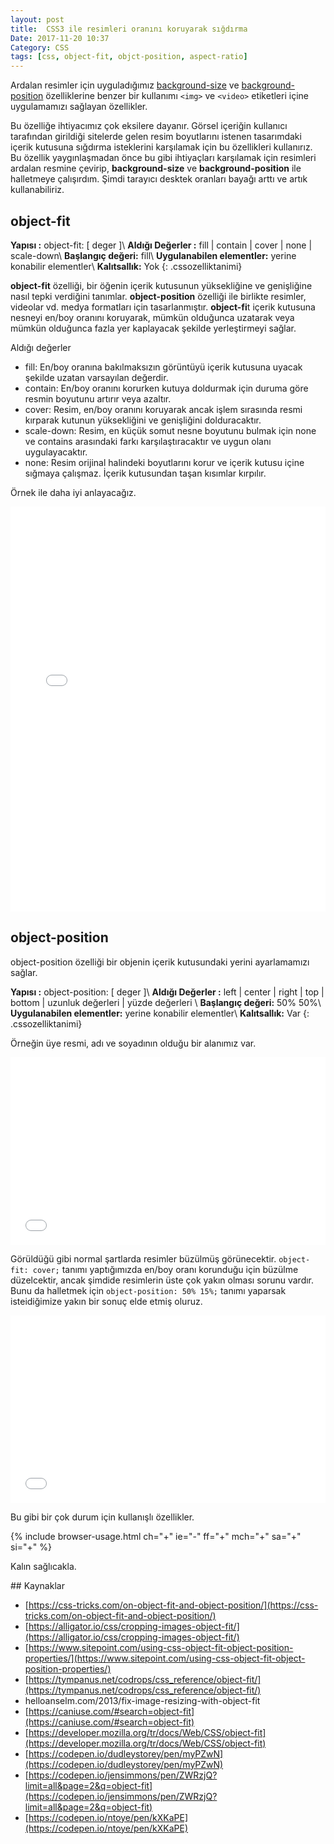 ```yaml
---
layout: post
title:  CSS3 ile resimleri oranını koruyarak sığdırma
Date: 2017-11-20 10:37
Category: CSS
tags: [css, object-fit, objct-position, aspect-ratio]
---
```


Ardalan resimler için uyguladığımız [background-size](https://fatihhayrioglu.com/css3-background-size-ozelligi/) ve [background-position](https://fatihhayrioglu.com/hizli-css-referansi/) özelliklerine benzer bir kullanımı `<img>` ve `<video>` etiketleri içine uygulamamızı sağlayan özellikler. 

Bu özelliğe ihtiyacımız çok eksilere dayanır. Görsel içeriğin kullanıcı tarafından girildiği sitelerde gelen resim boyutlarını istenen tasarımdaki içerik kutusuna sığdırma isteklerini karşılamak için bu özellikleri kullanırız. Bu özellik yaygınlaşmadan önce bu gibi ihtiyaçları karşılamak için resimleri ardalan resmine çevirip, **background-size** ve **background-position** ile halletmeye çalışırdım. Şimdi tarayıcı desktek oranları bayağı arttı ve artık kullanabiliriz. 

## object-fit

**Yapısı :** object-fit: [ deger ]\\
**Aldığı Değerler :** fill | contain | cover | none | scale-down\\
**Başlangıç değeri:** fill\\
**Uygulanabilen elementler:** yerine konabilir elementler\\
**Kalıtsallık:** Yok
{: .cssozelliktanimi}

**object-fit** özelliği, bir öğenin içerik kutusunun yüksekliğine ve genişliğine nasıl tepki verdiğini tanımlar. **object-position** özelliği ile birlikte resimler, videolar vd. medya formatları için tasarlanmıştır. **object-fi**t içerik kutusuna nesneyi en/boy oranını koruyarak, mümkün olduğunca uzatarak veya mümkün olduğunca fazla yer kaplayacak şekilde yerleştirmeyi sağlar.

Aldığı değerler

 - fill: En/boy oranına bakılmaksızın görüntüyü içerik kutusuna uyacak şekilde uzatan varsayılan değerdir.
 - contain: En/boy oranını korurken kutuya doldurmak için duruma göre resmin boyutunu artırır veya azaltır.
 - cover: Resim, en/boy oranını koruyarak ancak işlem sırasında resmi kırparak kutunun yüksekliğini ve genişliğini dolduracaktır.
 - scale-down: Resim, en küçük somut nesne boyutunu bulmak için none ve contains arasındaki farkı karşılaştıracaktır ve uygun olanı uygulayacaktır.
 - none: Resim orijinal halindeki boyutlarını korur ve içerik kutusu içine sığmaya çalışmaz. İçerik kutusundan taşan kısımlar kırpılır.

Örnek ile daha iyi anlayacağız.

<iframe height='648' scrolling='no' title='POEqBg' src='//codepen.io/fatihhayri/embed/POEqBg/?height=648&theme-id=13521&default-tab=html,result&embed-version=2' frameborder='no' allowtransparency='true' allowfullscreen='true' style='width: 100%;'>See the Pen <a href='https://codepen.io/fatihhayri/pen/POEqBg/'>POEqBg</a> by Fatih  (<a href='https://codepen.io/fatihhayri'>@fatihhayri</a>) on <a href='https://codepen.io'>CodePen</a>.
</iframe>

## object-position

object-position özelliği bir objenin içerik kutusundaki yerini ayarlamamızı sağlar.

**Yapısı :** object-position: [ deger ]\\
**Aldığı Değerler :** left | center | right | top | bottom | uzunluk değerleri | yüzde değerleri \\
**Başlangıç değeri:** 50% 50%\\
**Uygulanabilen elementler:** yerine konabilir elementler\\
**Kalıtsallık:** Var
{: .cssozelliktanimi}

Örneğin üye resmi, adı ve soyadının olduğu bir alanımız var.

<iframe height='300' scrolling='no' title='object-fit öncesi' src='//codepen.io/fatihhayri/embed/KyZeZK/?height=300&theme-id=13521&default-tab=html,result&embed-version=2' frameborder='no' allowtransparency='true' allowfullscreen='true' style='width: 100%;'>See the Pen <a href='https://codepen.io/fatihhayri/pen/KyZeZK/'>object-fit öncesi</a> by Fatih  (<a href='https://codepen.io/fatihhayri'>@fatihhayri</a>) on <a href='https://codepen.io'>CodePen</a>.
</iframe>

Görüldüğü gibi normal şartlarda resimler büzülmüş görünecektir. `object-fit: cover;` tanımı yaptığımızda en/boy oranı korunduğu için büzülme düzelcektir, ancak şimdide resimlerin üste çok yakın olması sorunu vardır. Bunu da halletmek için `object-position: 50% 15%;` tanımı yaparsak isteidiğimize yakın bir sonuç elde etmiş oluruz.

<iframe height='300' scrolling='no' title='object-fit öncesi' src='//codepen.io/fatihhayri/embed/POEBbo/?height=300&theme-id=13521&default-tab=html,result&embed-version=2' frameborder='no' allowtransparency='true' allowfullscreen='true' style='width: 100%;'>See the Pen <a href='https://codepen.io/fatihhayri/pen/POEBbo/'>object-fit öncesi</a> by Fatih  (<a href='https://codepen.io/fatihhayri'>@fatihhayri</a>) on <a href='https://codepen.io'>CodePen</a>.
</iframe>

Bu gibi bir çok durum için kullanışlı özellikler. 

{% include browser-usage.html ch="+" ie="-" ff="+" mch="+" sa="+" si="+" %}

Kalın sağlıcakla.

## Kaynaklar

 - [https://css-tricks.com/on-object-fit-and-object-position/](https://css-tricks.com/on-object-fit-and-object-position/)
 - [https://alligator.io/css/cropping-images-object-fit/](https://alligator.io/css/cropping-images-object-fit/)
 - [https://www.sitepoint.com/using-css-object-fit-object-position-properties/](https://www.sitepoint.com/using-css-object-fit-object-position-properties/)
 - [https://tympanus.net/codrops/css_reference/object-fit/](https://tympanus.net/codrops/css_reference/object-fit/)
 - helloanselm.com/2013/fix-image-resizing-with-object-fit
 - [https://caniuse.com/#search=object-fit](https://caniuse.com/#search=object-fit)
 - [https://developer.mozilla.org/tr/docs/Web/CSS/object-fit](https://developer.mozilla.org/tr/docs/Web/CSS/object-fit)
 - [https://codepen.io/dudleystorey/pen/myPZwN](https://codepen.io/dudleystorey/pen/myPZwN)
 - [https://codepen.io/jensimmons/pen/ZWRzjQ?limit=all&page=2&q=object-fit](https://codepen.io/jensimmons/pen/ZWRzjQ?limit=all&page=2&q=object-fit)
 - [https://codepen.io/ntoye/pen/kXKaPE](https://codepen.io/ntoye/pen/kXKaPE)